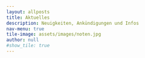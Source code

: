 ```yaml
---
layout: allposts
title: Aktuelles
description: Neuigkeiten, Ankündigungen und Infos
nav-menu: true
tile-image: assets/images/noten.jpg
author: null
#show_tile: true
---
```

